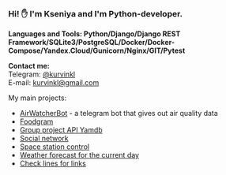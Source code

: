 ### Hi! ✋ I'm Kseniya and I'm Python-developer.


**Languages and Tools: Python/Django/Django REST Framework/SQLite3/PostgreSQL/Docker/Docker-Compose/Yandex.Cloud/Gunicorn/Nginx/GIT/Pytest**

**Contact me:**
<br>Telegram: [@kurvinkl](https://t.me/kurvinkl)
<br>E-mail: <a href="mailto:kurvinkl@gmail.com">kurvinkl@gmail.com</a>

My main projects:
- [AirWatcherBot](https://github.com/KseniyaGurevich/AirWatcherBot) - a telegram bot that gives out air quality data
- [Foodgram](https://github.com/KseniyaGurevich/foodgram-project-react) 
- [Group project API Yamdb](https://github.com/KseniyaGurevich/api_yamdb)
- [Social network](https://github.com/KseniyaGurevich/hw05_final)
- [Space station control](https://github.com/KseniyaGurevich/Space_station)
- [Weather forecast for the current day](https://github.com/KseniyaGurevich/weather)
- [Сheck lines for links](https://github.com/KseniyaGurevich/Test_application)


